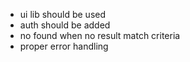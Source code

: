- ui lib should be used
- auth should be added
- no found when no result match criteria
- proper error handling